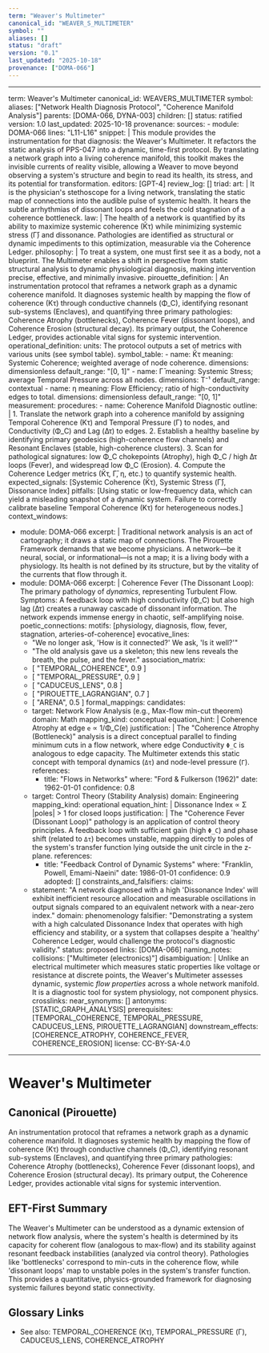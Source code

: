 ```yaml
---
term: "Weaver's Multimeter"
canonical_id: "WEAVER_S_MULTIMETER"
symbol: ""
aliases: []
status: "draft"
version: "0.1"
last_updated: "2025-10-18"
provenance: ["DOMA-066"]
---
```


---
term: Weaver's Multimeter
canonical_id: WEAVERS_MULTIMETER
symbol: 
aliases: ["Network Health Diagnosis Protocol", "Coherence Manifold Analysis"]
parents: [DOMA-066, DYNA-003]
children: []
status: ratified
version: 1.0
last_updated: 2025-10-18
provenance:
  sources:
    - module: DOMA-066
      lines: "L11-L16"
      snippet: |
        This module provides the instrumentation for that diagnosis: the Weaver's Multimeter. It refactors the static analysis of PPS-047 into a dynamic, time-first protocol. By translating a network graph into a living coherence manifold, this toolkit makes the invisible currents of reality visible, allowing a Weaver to move beyond observing a system's structure and begin to read its health, its stress, and its potential for transformation.
  editors: [GPT-4]
  review_log: []
triad:
  art: |
    It is the physician's stethoscope for a living network, translating the static map of connections into the audible pulse of systemic health. It hears the subtle arrhythmias of dissonant loops and feels the cold stagnation of a coherence bottleneck.
  law: |
    The health of a network is quantified by its ability to maximize systemic coherence (K̄τ) while minimizing systemic stress (Γ̄) and dissonance. Pathologies are identified as structural or dynamic impediments to this optimization, measurable via the Coherence Ledger.
  philosophy: |
    To treat a system, one must first see it as a body, not a blueprint. The Multimeter enables a shift in perspective from static structural analysis to dynamic physiological diagnosis, making intervention precise, effective, and minimally invasive.
pirouette_definition: |
  An instrumentation protocol that reframes a network graph as a dynamic coherence manifold. It diagnoses systemic health by mapping the flow of coherence (Kτ) through conductive channels (Φ_C), identifying resonant sub-systems (Enclaves), and quantifying three primary pathologies: Coherence Atrophy (bottlenecks), Coherence Fever (dissonant loops), and Coherence Erosion (structural decay). Its primary output, the Coherence Ledger, provides actionable vital signs for systemic intervention.
operational_definition:
  units: The protocol outputs a set of metrics with various units (see symbol table).
  symbol_table:
    - name: K̄τ
      meaning: Systemic Coherence; weighted average of node coherence.
      dimensions: dimensionless
      default_range: "[0, 1]"
    - name: Γ̄
      meaning: Systemic Stress; average Temporal Pressure across all nodes.
      dimensions: T⁻¹
      default_range: contextual
    - name: η
      meaning: Flow Efficiency; ratio of high-conductivity edges to total.
      dimensions: dimensionless
      default_range: "[0, 1]"
  measurement:
    procedures:
      - name: Coherence Manifold Diagnostic
        outline: |
          1.  Translate the network graph into a coherence manifold by assigning Temporal Coherence (Kτ) and Temporal Pressure (Γ) to nodes, and Conductivity (Φ_C) and Lag (Δτ) to edges.
          2.  Establish a healthy baseline by identifying primary geodesics (high-coherence flow channels) and Resonant Enclaves (stable, high-coherence clusters).
          3.  Scan for pathological signatures: low Φ_C chokepoints (Atrophy), high Φ_C / high Δτ loops (Fever), and widespread low Φ_C (Erosion).
          4.  Compute the Coherence Ledger metrics (K̄τ, Γ̄, η, etc.) to quantify systemic health.
        expected_signals: [Systemic Coherence (K̄τ), Systemic Stress (Γ̄), Dissonance Index]
        pitfalls: [Using static or low-frequency data, which can yield a misleading snapshot of a dynamic system. Failure to correctly calibrate baseline Temporal Coherence (Kτ) for heterogeneous nodes.]
context_windows:
  - module: DOMA-066
    excerpt: |
      Traditional network analysis is an act of cartography; it draws a static map of connections. The Pirouette Framework demands that we become physicians. A network—be it neural, social, or informational—is not a map; it is a living body with a physiology. Its health is not defined by its structure, but by the vitality of the currents that flow through it.
  - module: DOMA-066
    excerpt: |
      Coherence Fever (The Dissonant Loop): The primary pathology of *dynamics*, representing Turbulent Flow. Symptoms: A feedback loop with high conductivity (Φ_C) but also high lag (Δτ) creates a runaway cascade of dissonant information. The network expends immense energy in chaotic, self-amplifying noise.
poetic_connections:
  motifs: [physiology, diagnosis, flow, fever, stagnation, arteries-of-coherence]
  evocative_lines:
    - "We no longer ask, 'How is it connected?' We ask, 'Is it well?'"
    - "The old analysis gave us a skeleton; this new lens reveals the breath, the pulse, and the fever."
  association_matrix:
    - [ "TEMPORAL_COHERENCE", 0.9 ]
    - [ "TEMPORAL_PRESSURE", 0.9 ]
    - [ "CADUCEUS_LENS", 0.8 ]
    - [ "PIROUETTE_LAGRANGIAN", 0.7 ]
    - [ "ARENA", 0.5 ]
formal_mappings:
  candidates:
    - target: Network Flow Analysis (e.g., Max-flow min-cut theorem)
      domain: Math
      mapping_kind: conceptual
      equation_hint: |
        Coherence Atrophy at edge `e` ∝ 1/Φ_C(e)
      justification: |
        The "Coherence Atrophy (Bottleneck)" analysis is a direct conceptual parallel to finding minimum cuts in a flow network, where edge Conductivity `Φ_C` is analogous to edge capacity. The Multimeter extends this static concept with temporal dynamics (`Δτ`) and node-level pressure (`Γ`).
      references:
        - title: "Flows in Networks"
          where: "Ford & Fulkerson (1962)"
          date: 1962-01-01
      confidence: 0.8
    - target: Control Theory (Stability Analysis)
      domain: Engineering
      mapping_kind: operational
      equation_hint: |
        Dissonance Index ∝ Σ |poles| > 1 for closed loops
      justification: |
        The "Coherence Fever (Dissonant Loop)" pathology is an application of control theory principles. A feedback loop with sufficient gain (high `Φ_C`) and phase shift (related to `Δτ`) becomes unstable, mapping directly to poles of the system's transfer function lying outside the unit circle in the z-plane.
      references:
        - title: "Feedback Control of Dynamic Systems"
          where: "Franklin, Powell, Emami-Naeini"
          date: 1986-01-01
      confidence: 0.9
  adopted: []
constraints_and_falsifiers:
  claims:
    - statement: "A network diagnosed with a high 'Dissonance Index' will exhibit inefficient resource allocation and measurable oscillations in output signals compared to an equivalent network with a near-zero index."
      domain: phenomenology
      falsifier: "Demonstrating a system with a high calculated Dissonance Index that operates with high efficiency and stability, or a system that collapses despite a 'healthy' Coherence Ledger, would challenge the protocol's diagnostic validity."
      status: proposed
      links: [DOMA-066]
naming_notes:
  collisions: ["Multimeter (electronics)"]
  disambiguation: |
    Unlike an electrical multimeter which measures static properties like voltage or resistance at discrete points, the Weaver's Multimeter assesses dynamic, systemic *flow properties* across a whole network manifold. It is a diagnostic tool for system physiology, not component physics.
crosslinks:
  near_synonyms: []
  antonyms: [STATIC_GRAPH_ANALYSIS]
  prerequisites: [TEMPORAL_COHERENCE, TEMPORAL_PRESSURE, CADUCEUS_LENS, PIROUETTE_LAGRANGIAN]
  downstream_effects: [COHERENCE_ATROPHY, COHERENCE_FEVER, COHERENCE_EROSION]
license: CC-BY-SA-4.0
---

# Weaver's Multimeter

## Canonical (Pirouette)
An instrumentation protocol that reframes a network graph as a dynamic coherence manifold. It diagnoses systemic health by mapping the flow of coherence (Kτ) through conductive channels (Φ_C), identifying resonant sub-systems (Enclaves), and quantifying three primary pathologies: Coherence Atrophy (bottlenecks), Coherence Fever (dissonant loops), and Coherence Erosion (structural decay). Its primary output, the Coherence Ledger, provides actionable vital signs for systemic intervention.

## EFT-First Summary
The Weaver's Multimeter can be understood as a dynamic extension of network flow analysis, where the system's health is determined by its capacity for coherent flow (analogous to max-flow) and its stability against resonant feedback instabilities (analyzed via control theory). Pathologies like 'bottlenecks' correspond to min-cuts in the coherence flow, while 'dissonant loops' map to unstable poles in the system's transfer function. This provides a quantitative, physics-grounded framework for diagnosing systemic failures beyond static connectivity.

## Glossary Links
- See also: TEMPORAL_COHERENCE (Kτ), TEMPORAL_PRESSURE (Γ), CADUCEUS_LENS, COHERENCE_ATROPHY